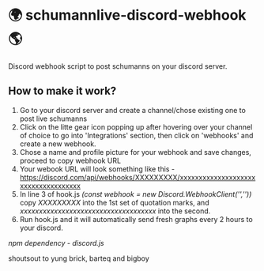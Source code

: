 # 🌍 schumannlive-discord-webhook 🌎

Discord webhook script to post schumanns on your discord server.

## How to make it work?

1. Go to your discord server and create a channel/chose existing one to post live schumanns
2. Click on the litte gear icon popping up after hovering over your channel of choice to go into 'Integrations' section, then click on 'webhooks' and create a new webhook.
3. Chose a name and profile picture for your webhook and save changes, proceed to copy webhook URL
4. Your webook URL will look something like this - https://discord.com/api/webhooks/XXXXXXXXX/xxxxxxxxxxxxxxxxxxxxxxxxxxxxxxxxxxxx
5. In line 3 of hook.js *(const webhook = new Discord.WebhookClient('',''))* copy *XXXXXXXXX* into the 1st set of quotation marks, and *xxxxxxxxxxxxxxxxxxxxxxxxxxxxxxxxxxxx* into the second.
6. Run hook.js and it will automatically send fresh graphs every 2 hours to your discord. 

*npm dependency - discord.js*

shoutsout to yung brick, barteq and bigboy 
